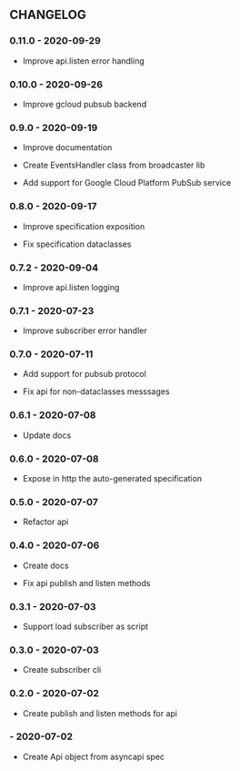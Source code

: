 ## CHANGELOG

### 0.11.0 - 2020-09-29

 - Improve api.listen error handling

### 0.10.0 - 2020-09-26

 - Improve gcloud pubsub backend

### 0.9.0 - 2020-09-19

 - Improve documentation

 - Create EventsHandler class from broadcaster lib

 - Add support for Google Cloud Platform PubSub service

### 0.8.0 - 2020-09-17

 - Improve specification exposition

 - Fix specification dataclasses

### 0.7.2 - 2020-09-04

 - Improve api.listen logging

### 0.7.1 - 2020-07-23

 - Improve subscriber error handler

### 0.7.0 - 2020-07-11

 - Add support for pubsub protocol

 - Fix api for non-dataclasses messsages

### 0.6.1 - 2020-07-08

 - Update docs

### 0.6.0 - 2020-07-08

 - Expose in http the auto-generated specification

### 0.5.0 - 2020-07-07

 - Refactor api

### 0.4.0 - 2020-07-06

 - Create docs

 - Fix api publish and listen methods

### 0.3.1 - 2020-07-03

 - Support load subscriber as script

### 0.3.0 - 2020-07-03

 - Create subscriber cli

### 0.2.0 - 2020-07-02

 - Create publish and listen methods for api

###  - 2020-07-02

 - Create Api object from asyncapi spec
